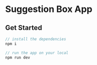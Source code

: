 # Suggestion Box App

## Get Started

```js
// install the dependencies
npm i

// run the app on your local
npm run dev
```
